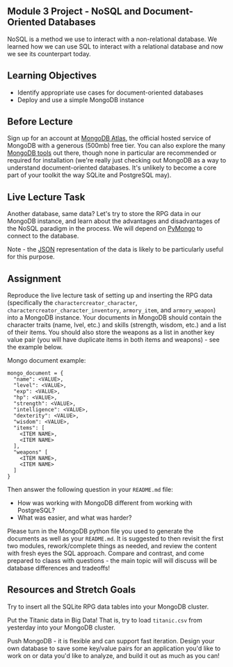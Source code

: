 <!-- Output copied to clipboard! -->



## Module 3 Project - NoSQL and Document-Oriented Databases
NoSQL is a method we use to interact with a non-relational database. We learned how we can use SQL to interact with a relational database and now we see its counterpart today. 


## Learning Objectives
* Identify appropriate use cases for document-oriented databases
* Deploy and use a simple MongoDB instance

## Before Lecture
Sign up for an account at [MongoDB Atlas](https://www.mongodb.com/cloud/atlas), the official hosted service of MongoDB with a generous (500mb) free tier. You can also explore the many [MongoDB tools](http://mongodb-tools.com/) out there, though none in particular are recommended or required for installation (we're really just checking out MongoDB as a way to understand document-oriented databases. It's unlikely to become a core part of your toolkit the way SQLite and PostgreSQL may).


## Live Lecture Task
Another database, same data? Let's try to store the RPG data in our MongoDB instance, and learn about the advantages and disadvantages of the NoSQL paradigm in the process. We will depend on [PyMongo](https://api.mongodb.com/python/current/) to connect to the database.

Note - the [JSON](https://github.com/LambdaSchool/Django-RPG/blob/master/testdata.json) representation of the data is likely to be particularly useful for this purpose.


## Assignment

Reproduce the live lecture task of setting up and
inserting the RPG data (specifically the `charactercreator_character`,
`charactercreator_character_inventory`, `armory_item`, and `armory_weapon`) into 
a MongoDB instance. Your documents in MongoDB should contain the character traits 
(name, lvel, etc.) and skills (strength, wisdom, etc.) and a list of their items. 
You should also store the weapons as a list in another key value pair (you will have 
duplicate items in both items and weapons) - see the example below.

Mongo document example:
```
mongo_document = {
  "name": <VALUE>,
  "level": <VALUE>,
  "exp": <VALUE>,
  "hp": <VALUE>,
  "strength": <VALUE>,
  "intelligence": <VALUE>,
  "dexterity": <VALUE>,
  "wisdom": <VALUE>,
  "items": [
    <ITEM NAME>,
    <ITEM NAME>
  ],
  "weapons" [
    <ITEM NAME>,
    <ITEM NAME>
  ]
}
```

Then answer the following question in your `README.md` file:
* How was working with MongoDB different from working with PostgreSQL?
* What was easier, and what was harder?

Please turn in the MongoDB python file you used to generate the documents as well as your `README.md`. It is suggested to then revisit the first two modules, rework/complete things as needed, and review the content with
fresh eyes the SQL approach. Compare and contrast, and come prepared to claass with questions  - the main topic will will discuss will be database differences and tradeoffs!

## Resources and Stretch Goals

Try to insert all the SQLite RPG data tables into your MongoDB cluster.

Put the Titanic data in Big Data! That is, try to load `titanic.csv` from yesterday
into your MongoDB cluster.

Push MongoDB - it is flexible and can support fast iteration. Design your own
database to save some key/value pairs for an application you'd like to work on
or data you'd like to analyze, and build it out as much as you can!
